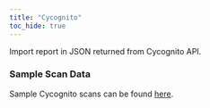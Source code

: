 ```yaml
---
title: "Cycognito"
toc_hide: true
---
```

Import report in JSON returned from Cycognito API.

### Sample Scan Data
Sample Cycognito scans can be found [here](https://github.com/DefectDojo/django-DefectDojo/tree/master/unittests/scans/cycognito).